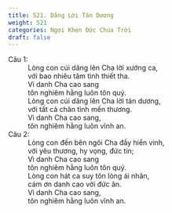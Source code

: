 ```yaml
---
title: 521. Dâng Lời Tán Dương
weight: 521
categories: Ngợi Khen Đức Chúa Trời
draft: false
---
```

<dl><dt>Câu 1:</dt><dd data-verse="1">Lòng con cúi dâng lên Cha lời xướng ca, <br/>với bao nhiêu tâm tình thiết tha. <br/>Vì danh Cha cao sang <br/>tôn nghiêm hằng luôn tôn quý. <br/>Lòng con cúi dâng lên Cha lời tán dương, <br/>với tất cả chân tình mến thương. <br/>Vì danh Cha cao sang, <br/>tôn nghiêm hằng luôn vĩnh an. </dd><dt>Câu 2:</dt><dd data-verse="2">Lòng con đến bên ngôi Cha đầy hiển vinh, <br/>với yêu thương, hy vọng, đức tin; <br/>Vì danh Cha cao sang <br/>tôn nghiêm hằng luôn tôn quý. <br/>Lòng con hát ca suy tôn lòng ái nhân, <br/>cám ơn danh cao vời đức ân. <br/>Vì danh Cha cao sang, <br/>tôn nghiêm hằng luôn vĩnh an. </dd></dl>